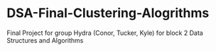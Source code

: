 # DSA-Final-Clustering-Alogrithms
Final Project for group Hydra (Conor, Tucker, Kyle) for block 2 Data Structures and Algorithms
